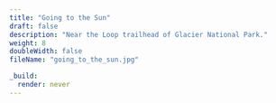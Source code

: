 ```yaml
---
title: "Going to the Sun"
draft: false
description: "Near the Loop trailhead of Glacier National Park."
weight: 8
doubleWidth: false
fileName: "going_to_the_sun.jpg"

_build:
  render: never
---
```

